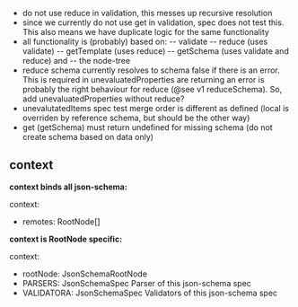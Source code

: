 -   do not use reduce in validation, this messes up recursive resolution
-   since we currently do not use get in validation, spec does not test this. This also means we have duplicate logic for the same functionality
-   all functionality is (probably) based on:
    -- validate
    -- reduce (uses validate)
    -- getTemplate (uses reduce)
    -- getSchema (uses validate and reduce) and
    -- the node-tree
-   reduce schema currently resolves to schema false if there is an error. This is required in unevaluatedProperties are returning an error is probably the right behaviour for reduce (@see v1 reduceSchema). So, add unevaluatedProperties without reduce?
-   unevalutatedItems spec test merge order is different as defined (local is overriden by reference schema, but should be the other way)
-   get (getSchema) must return undefined for missing schema (do not create schema based on data only)

## context

**context binds all json-schema:**

context:

-   remotes: RootNode[]

**context is RootNode specific:**

context:

-   rootNode: JsonSchemaRootNode
-   PARSERS: JsonSchemaSpec Parser of this json-schema spec
-   VALIDATORA: JsonSchemaSpec Validators of this json-schema spec
